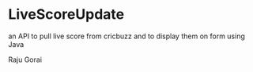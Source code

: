 # LiveScoreUpdate
an API to pull live score from cricbuzz and to display them on form using Java


Raju Gorai
